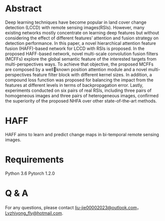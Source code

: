# Abstract
Deep learning techniques have become popular in land cover change detection (LCCD) with remote sensing images(RSIs). However, many existing networks mostly concentrate on learning deep features but without considering the effect of different features’ attention and fusion strategy on detection performance. In this paper, a novel hierarchical attention feature fusion (HAFF)-based network for LCCD with RSIs is proposed. In the proposed HAFF-based network, novel multi-scale convolution fusion filters (MCFFs) explore the global semantic feature of the interested targets from multi-perspectives ways. To achieve that objective, the proposed MCFFs are composed by a wellknown position attention module and a novel multi-perspectives feature filter block with different kernel sizes. In addition, a compound loss function was proposed for balancing the impact from the features at different levels in terms of backpropagation error. Lastly, experiments conducted on six pairs of real RSIs, including three pairs of homogeneous images and three pairs of heterogeneous images, confirmed the superiority of the proposed NHFA over other state-of-the-art methods.
# HAFF
HAFF aims to learn and predict change maps in bi-temporal remote sensing images.
# Requirements
Python 3.6
Pytorch 1.2.0
# Q & A
For any questions, please contact  liu-jie00002023@outlook.com，Lvzhiyong_fly@hotmail.com.
